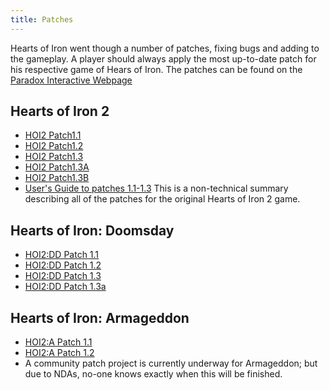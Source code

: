 ```yaml
---
title: Patches
---
```

Hearts of Iron went though a number of patches, fixing bugs and adding
to the gameplay. A player should always apply the most up-to-date patch
for his respective game of Hears of Iron. The patches can be found on
the [Paradox Interactive
Webpage](http://www.paradoxplaza.com/Downloads.asp)

##  Hearts of Iron 2 

-   [HOI2 Patch1.1](/wiki/HOI2_Patch1.1 "HOI2 Patch1.1")
-   [HOI2 Patch1.2](/wiki/HOI2_Patch1.2 "HOI2 Patch1.2")
-   [HOI2 Patch1.3](/wiki/HOI2_Patch1.3 "HOI2 Patch1.3")
-   [HOI2 Patch1.3A](/wiki/HOI2_Patch1.3A "HOI2 Patch1.3A")
-   [HOI2 Patch1.3B](/wiki/HOI2_Patch1.3B "HOI2 Patch1.3B")
-   [User's Guide to patches
    1.1-1.3](/wiki/User%27s_guide_to_versions_1.1,_1.2_and_1.3_consolidated "User's guide to versions 1.1, 1.2 and 1.3 consolidated")
    This is a non-technical summary describing all of the patches for
    the original Hearts of Iron 2 game.

##  Hearts of Iron: Doomsday 

-   [HOI2:DD Patch
    1.1](https://hoi2.paradoxwikis.com/DD_Patch_1.1 "hoi2:DD Patch 1.1")
-   [HOI2:DD Patch
    1.2](https://hoi2.paradoxwikis.com/DD_Patch_1.2 "hoi2:DD Patch 1.2")
-   [HOI2:DD Patch
    1.3](https://hoi2.paradoxwikis.com/DD_Patch_1.3 "hoi2:DD Patch 1.3")
-   [HOI2:DD Patch
    1.3a](https://hoi2.paradoxwikis.com/DD_Patch_1.3a "hoi2:DD Patch 1.3a")

##  Hearts of Iron: Armageddon 

-   [HOI2:A Patch
    1.1](https://hoi2.paradoxwikis.com/A_Patch_1.1 "hoi2:A Patch 1.1")
-   [HOI2:A Patch
    1.2](https://hoi2.paradoxwikis.com/A_Patch_1.2 "hoi2:A Patch 1.2")
-   A community patch project is currently underway for Armageddon; but
    due to NDAs, no-one knows exactly when this will be finished.
